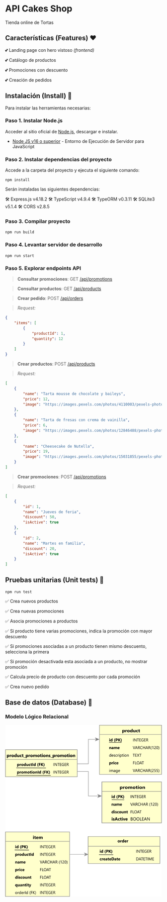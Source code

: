 # API Cakes Shop

Tienda online de Tortas

## Características (Features) ❤️

:two_hearts: Landing page con hero vistoso *(frontend)*

:two_hearts: Catálogo de productos

:two_hearts: Promociones con descuento

:two_hearts: Creación de pedidos

## Instalación (Install) 🔧

Para instalar las herramientas necesarias:

### Paso 1. Instalar Node.js

Acceder al sitio oficial de [Node.js](https://nodejs.org/), descargar e instalar.

* [Node JS v16 o superior](https://nodejs.org/) - Entorno de Ejecución de Servidor para JavaScript

### Paso 2. Instalar dependencias del proyecto

Accede a la carpeta del proyecto y ejecuta el siguiente comando:

```
npm install
```

Serán instaladas las siguientes dependencias: 

:hammer_and_wrench: Express.js v4.18.2      :hammer_and_wrench: TypeScript v4.9.4       :hammer_and_wrench: TypeORM v0.3.11 :hammer_and_wrench: SQLite3 v5.1.4      :hammer_and_wrench: CORS v2.8.5

### Paso 3. Compilar proyecto

```
npm run build
```

### Paso 4. Levantar servidor de desarrollo

```
npm run start
```

### Paso 5. Explorar endpoints API

> **Consultar promociones**: GET [/api/promotions](http://localhost:3000/api/promotions)

> **Consultar productos**: GET [/api/products](http://localhost:3000/api/products)

> **Crear pedido**: POST [/api/orders](http://localhost:3000/api/orders)

> *Request:*
```json
{
    "items": [
        {
            "productId": 1,
            "quantity": 12
        }
    ]
}
```
> **Crear productos**: POST [/api/products](http://localhost:3000/api/products)

> *Request:*
```json
[
    { 
        "name": "Tarta mousse de chocolate y baileys", 
        "price": 12,
        "image": "https://images.pexels.com/photos/4110003/pexels-photo-4110003.jpeg?auto=compress&cs=tinysrgb&w=1260&h=750&dpr=1"
    },
    { 
        "name": "Tarta de fresas con crema de vainilla", 
        "price": 6,
        "image": "https://images.pexels.com/photos/12846488/pexels-photo-12846488.jpeg?auto=compress&cs=tinysrgb&w=1260&h=750&dpr=1" 
    },
    { 
        "name": "Cheesecake de Nutella", 
        "price": 19,
        "image": "https://images.pexels.com/photos/15031855/pexels-photo-15031855.jpeg?auto=compress&cs=tinysrgb&w=600"
    }
]
```

> **Crear promociones**: POST [/api/promotions](http://localhost:3000/api/promotions)

> *Request:*
```json
[
    {
        "id": 1,
        "name": "Jueves de feria",
        "discount": 50,
        "isActive": true
    },
    {
        "id": 2,
        "name": "Martes en familia",
        "discount": 20,
        "isActive": true
    }
]
```

## Pruebas unitarias (Unit tests) 💋

```
npm run test
```

✅ Crea nuevos productos

✅ Crea nuevas promociones

✅ Asocia promociones a productos

✅ Si producto tiene varias promociones, indica la promoción con mayor descuento

✅ Si promociones asociadas a un producto tienen mismo descuento, selecciona la primera

✅ Si promoción desactivada esta asociada a un producto, no mostrar promoción

✅ Calcula precio de producto con descuento por cada promoción

✅ Crea nuevo pedido

## Base de datos (Database) :floppy_disk:

### Modelo Lógico Relacional

![Modelo Lógico Relacional](./docs/MODELO_LOGICO_RELACIONAL_v0.3.png "Modelo Lógico Relacional")
